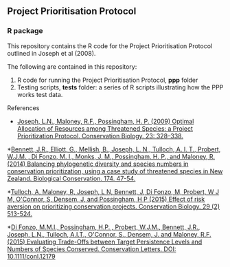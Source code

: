 ## Project Prioritisation Protocol
### R package

This repository contains the R code for the Project Prioritisation Protocol outlined in Joseph et al (2008).  

The following are contained in this repository: 

1. R code for running the Project Prioritisation Protocol, **ppp** folder
2. Testing scripts, **tests** folder: a series of R scripts illustrating how the PPP works test data.  

References
* [Joseph, L.N., Maloney, R.F., Possingham, H. P. (2009) Optimal Allocation of Resources among Threatened Species: a Project Prioritization Protocol. Conservation Biology. 23: 328–338.](http://onlinelibrary.wiley.com/doi/10.1111/j.1523-1739.2008.01124.x/abstract)

*[Bennett, J.R., Elliott, G., Mellish, B., Joseph, L. N., Tulloch, A. I. T., Probert, W.J.M. , Di Fonzo, M. I., Monks, J. M., Possingham, H. P., and Maloney, R. (2014) Balancing phylogenetic diversity and species numbers in conservation prioritization, using a case study of threatened species in New Zealand. Biological Conservation. 174. 47-54. ](http://www.sciencedirect.com/science/article/pii/S0006320714001219)

*[Tulloch, A, Maloney, R, Joseph, L N, Bennett, J, Di Fonzo, M, Probert, W J M, O'Connor, S, Densem, J, and Possingham, H P (2015) Effect of risk aversion on prioritizing conservation projects. Conservation Biology. 29 (2) 513-524. ](http://onlinelibrary.wiley.com/doi/10.1111/cobi.12386/abstract)

*[Di Fonzo, M.M.I., Possingham, H.P. , Probert, W.J.M., Bennett, J.R., Joseph, L.N., Tulloch, A.I.T., O'Connor, S., Densem, J. and Maloney, R.F. (2015) Evaluating Trade-Offs between Target Persistence Levels and Numbers of Species Conserved. Conservation Letters. DOI: 10.1111/conl.12179](http://onlinelibrary.wiley.com/doi/10.1111/conl.12179/epdf)
